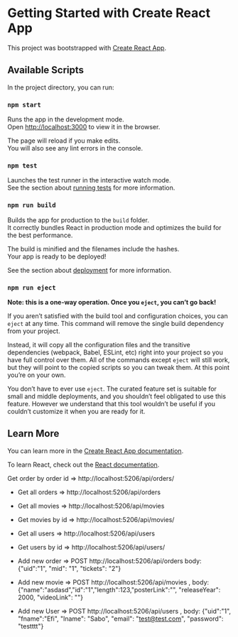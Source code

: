 # Getting Started with Create React App

This project was bootstrapped with [Create React App](https://github.com/facebook/create-react-app).

## Available Scripts

In the project directory, you can run:

### `npm start`

Runs the app in the development mode.\
Open [http://localhost:3000](http://localhost:3000) to view it in the browser.

The page will reload if you make edits.\
You will also see any lint errors in the console.

### `npm test`

Launches the test runner in the interactive watch mode.\
See the section about [running tests](https://facebook.github.io/create-react-app/docs/running-tests) for more information.

### `npm run build`

Builds the app for production to the `build` folder.\
It correctly bundles React in production mode and optimizes the build for the best performance.

The build is minified and the filenames include the hashes.\
Your app is ready to be deployed!

See the section about [deployment](https://facebook.github.io/create-react-app/docs/deployment) for more information.

### `npm run eject`

**Note: this is a one-way operation. Once you `eject`, you can’t go back!**

If you aren’t satisfied with the build tool and configuration choices, you can `eject` at any time. This command will remove the single build dependency from your project.

Instead, it will copy all the configuration files and the transitive dependencies (webpack, Babel, ESLint, etc) right into your project so you have full control over them. All of the commands except `eject` will still work, but they will point to the copied scripts so you can tweak them. At this point you’re on your own.

You don’t have to ever use `eject`. The curated feature set is suitable for small and middle deployments, and you shouldn’t feel obligated to use this feature. However we understand that this tool wouldn’t be useful if you couldn’t customize it when you are ready for it.

## Learn More

You can learn more in the [Create React App documentation](https://facebook.github.io/create-react-app/docs/getting-started).

To learn React, check out the [React documentation](https://reactjs.org/).


Get order by order id => http://localhost:5206/api/orders/<id>

* Get all orders => http://localhost:5206/api/orders

* Get all movies => http://localhost:5206/api/movies

* Get movies by id => http://localhost:5206/api/movies/<id>

* Get all users => http://localhost:5206/api/users

* Get users by id => http://localhost:5206/api/users/<id>

* Add new order => POST http://localhost:5206/api/orders body: {"uid":"1", "mid": "1", "tickets": "2"}

* Add new movie => POST http://localhost:5206/api/movies , body: {"name":"asdasd","id":"1","length":123,"posterLink":"", "releaseYear": 2000, "videoLink": ""}

* Add new User => POST http://localhost:5206/api/users , body: {"uid":"1", "fname":"Efi", "lname": "Sabo", "email": "test@test.com", "password": "testttt"}
